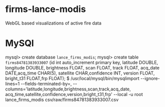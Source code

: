 firms-lance-modis
=================

WebGL based visualizations of active fire data

MySQl
=====
mysql> create database `lance_firms_modis`;
mysql> create table `firms84781383933007` (id int auto_increment primary key, latitude DOUBLE, longitude DOUBLE, brightness FLOAT, scan FLOAT, track FLOAT, acq_date DATE,acq_time CHAR(5), satellite CHAR,confidence INT, version FLOAT, bright_t31 FLOAT,frp FLOAT);
$ /usr/local/mysql/bin/mysqlimport  --ignore-lines=1 --fields-terminated-by=, --columns='latitude,longitude,brightness,scan,track,acq_date, acq_time,satellite,confidence,version,bright_t31,frp' --local -u root lance_firms_modis csv/raw/firms84781383933007.csv 

